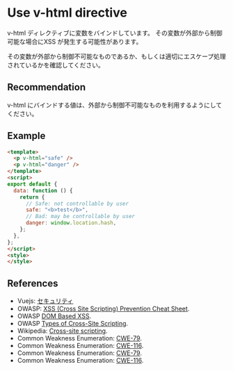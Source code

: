 # Use v-html directive
v-html ディレクティブに変数をバインドしています。 その変数が外部から制御可能な場合にXSS が発生する可能性があります。

その変数が外部から制御不可能なものであるか、もしくは適切にエスケープ処理されているかを確認してください。


## Recommendation
v-html にバインドする値は、外部から制御不可能なものを利用するようにしてください。


## Example

```html
<template>
  <p v-html="safe" />
  <p v-html="danger" />
</template>
<script>
export default {
  data: function () {
    return {
      // Safe: not controllable by user
      safe: "<b>test</b>",
      // Bad: may be controllable by user
      danger: window.location.hash,
    };
  },
};
</script>
<style>
</style>
```

## References
* Vuejs: [セキュリティ](https://jp.vuejs.org/v2/guide/security.html)
* OWASP: [XSS (Cross Site Scripting) Prevention Cheat Sheet](https://cheatsheetseries.owasp.org/cheatsheets/Cross_Site_Scripting_Prevention_Cheat_Sheet.html).
* OWASP [DOM Based XSS](https://www.owasp.org/index.php/DOM_Based_XSS).
* OWASP [Types of Cross-Site Scripting](https://www.owasp.org/index.php/Types_of_Cross-Site_Scripting).
* Wikipedia: [Cross-site scripting](http://en.wikipedia.org/wiki/Cross-site_scripting).
* Common Weakness Enumeration: [CWE-79](https://cwe.mitre.org/data/definitions/79.html).
* Common Weakness Enumeration: [CWE-116](https://cwe.mitre.org/data/definitions/116.html).
* Common Weakness Enumeration: [CWE-79](https://cwe.mitre.org/data/definitions/79.html).
* Common Weakness Enumeration: [CWE-116](https://cwe.mitre.org/data/definitions/116.html).
